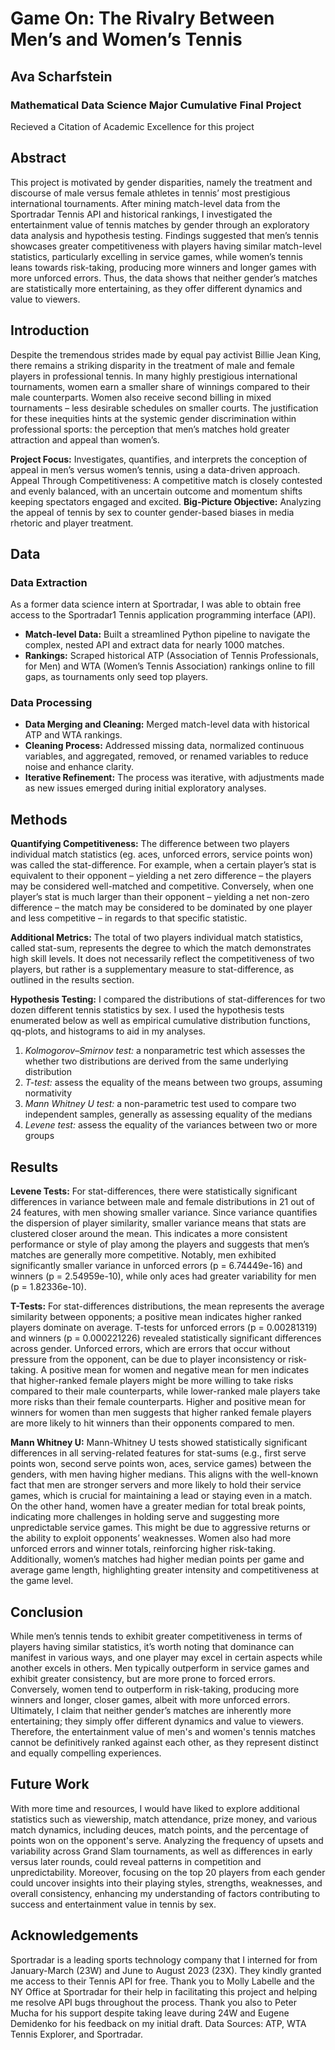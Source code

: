 # Game On: The Rivalry Between Men’s and Women’s Tennis
## Ava Scharfstein
### Mathematical Data Science Major Cumulative Final Project
Recieved a Citation of Academic Excellence for this project


## Abstract
This project is motivated by gender disparities, namely the treatment and discourse of male versus female athletes in tennis’ most prestigious international tournaments. After mining match-level data from the Sportradar Tennis API and historical rankings, I investigated the entertainment value of tennis matches by gender through an exploratory data analysis and hypothesis testing. Findings suggested that men’s tennis showcases greater competitiveness with players having similar match-level statistics, particularly excelling in service games, while women’s tennis leans towards risk-taking, producing more winners and longer games with more unforced errors. Thus, the data shows that neither gender’s matches are statistically more entertaining, as they offer different dynamics and value to viewers.

## Introduction

Despite the tremendous strides made by equal pay activist Billie Jean King, there remains a striking disparity in the treatment of male and female players in professional tennis. In many highly prestigious international tournaments, women earn a smaller share of winnings compared to their male counterparts. Women also receive second billing in mixed tournaments – less desirable schedules on smaller courts. The justification for these inequities hints at the systemic gender discrimination within professional sports: the perception that men’s matches hold greater attraction and appeal than women’s.

**Project Focus:** Investigates, quantifies, and interprets the conception of appeal in men’s versus women’s tennis, using a data-driven approach.
Appeal Through Competitiveness: A competitive match is closely contested and evenly balanced, with an uncertain outcome and momentum shifts keeping spectators engaged and excited.
**Big-Picture Objective:** Analyzing the appeal of tennis by sex to counter gender-based biases in media rhetoric and player treatment.

## Data
### Data Extraction
As a former data science intern at Sportradar, I was able to obtain free access to the Sportradar1 Tennis application programming interface (API).
* **Match-level Data:** Built a streamlined Python pipeline to navigate the complex, nested API and extract data for nearly 1000 matches.
* **Rankings:** Scraped historical ATP (Association of Tennis Professionals, for Men) and WTA (Women’s Tennis Association) rankings online to fill gaps, as tournaments only seed top players.

### Data Processing
* **Data Merging and Cleaning:** Merged match-level data with historical ATP and WTA rankings.
* **Cleaning Process:** Addressed missing data, normalized continuous variables, and aggregated, removed, or renamed variables to reduce noise and enhance clarity.
* **Iterative Refinement:** The process was iterative, with adjustments made as new issues emerged during initial exploratory analyses.

## Methods

**Quantifying Competitiveness:** The difference between two players individual match statistics (eg. aces, unforced errors, service points won) was called the stat-difference. For example, when a certain player’s stat is equivalent to their opponent – yielding a net zero difference – the players may be considered well-matched and competitive. Conversely, when one player’s stat is much larger than their opponent – yielding a net non-zero difference – the match may be considered to be dominated by one player and less competitive – in regards to that specific statistic.

**Additional Metrics:** The total of two players individual match statistics, called stat-sum, represents the degree to which the match demonstrates high skill levels. It does not necessarily reflect the competitiveness of two players, but rather is a supplementary measure to stat-difference, as outlined in the results section.

**Hypothesis Testing:** I compared the distributions of stat-differences for two dozen different tennis statistics by sex. I used the hypothesis tests enumerated below as well as empirical cumulative distribution functions, qq-plots, and histograms to aid in my analyses.
  1. *Kolmogorov–Smirnov test:* a nonparametric test which assesses the whether two distributions are derived from the same underlying distribution
  2. *T-test:* assess the equality of the means between two groups, assuming normativity
  3. *Mann Whitney U test:* a non-parametric test used to compare two independent samples, generally as assessing equality of the medians
  4. *Levene test:* assess the equality of the variances between two or more groups

## Results

**Levene Tests:** For stat-differences, there were statistically significant differences in variance between male and female distributions in 21 out of 24 features, with men showing smaller variance. Since variance quantifies the dispersion of player similarity, smaller variance means that stats are clustered closer around the mean. This indicates a more consistent performance or style of play among the players and suggests that men’s matches are generally more competitive. Notably, men exhibited significantly smaller variance in unforced errors (p = 6.74449e-16) and winners (p = 2.54959e-10), while only aces had greater variability for men (p = 1.82336e-10).

**T-Tests:** For stat-differences distributions, the mean represents the average similarity between opponents; a positive mean indicates higher ranked players dominate on average. T-tests for unforced errors (p = 0.00281319) and winners (p = 0.000221226) revealed statistically significant differences across gender. Unforced errors, which are errors that occur without pressure from the opponent, can be due to player inconsistency or risk-taking. A positive mean for women and negative mean for men indicates that higher-ranked female players might be more willing to take risks compared to their male counterparts, while lower-ranked male players take more risks than their female counterparts. Higher and positive mean for winners for women than men suggests that higher ranked female players are more likely to hit winners than their opponents compared to men.

**Mann Whitney U:** Mann-Whitney U tests showed statistically significant differences in all serving-related features for stat-sums (e.g., first serve points won, second serve points won, aces, service games) between the genders, with men having higher medians. This aligns with the well-known fact that men are stronger servers and more likely to hold their service games, which is crucial for maintaining a lead or staying even in a match. On the other hand, women have a greater median for total break points, indicating more challenges in holding serve and suggesting more unpredictable service games. This might be due to aggressive returns or the ability to exploit opponents’ weaknesses. Women also had more unforced errors and winner totals, reinforcing higher risk-taking. Additionally, women’s matches had higher median points per game and average game length, highlighting greater intensity and competitiveness at the game level.


## Conclusion
While men’s tennis tends to exhibit greater competitiveness in terms of players having similar statistics, it’s worth noting that dominance can manifest in various ways, and one player may excel in certain aspects while another excels in others. Men typically outperform in service games and exhibit greater consistency, but are more prone to forced errors. Conversely, women tend to outperform in risk-taking, producing more winners and longer, closer games, albeit with more unforced errors. Ultimately, I claim that neither gender’s matches are inherently more entertaining; they simply offer different dynamics and value to viewers. Therefore, the entertainment value of men's and women's tennis matches cannot be definitively ranked against each other, as they represent distinct and equally compelling experiences.

## Future Work
With more time and resources, I would have liked to explore additional statistics such as viewership, match attendance, prize money, and various match dynamics, including deuces, match points, and the percentage of points won on the opponent's serve. Analyzing the frequency of upsets and variability across Grand Slam tournaments, as well as differences in early versus later rounds, could reveal patterns in competition and unpredictability. Moreover, focusing on the top 20 players from each gender could uncover insights into their playing styles, strengths, weaknesses, and overall consistency, enhancing my understanding of factors contributing to success and entertainment value in tennis by sex.

## Acknowledgements
Sportradar is a leading sports technology company that I interned for from January-March (23W) and June to August 2023 (23X). They kindly granted me access to their Tennis API for free. Thank you to Molly Labelle and the NY Office at Sportradar for their help in facilitating this project and helping me resolve API bugs throughout the process. Thank you also to Peter Mucha for his support despite taking leave during 24W and Eugene Demidenko for his feedback on my initial draft. 
Data Sources: ATP, WTA Tennis Explorer, and Sportradar.
